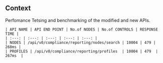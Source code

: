 ## Context
Perfomance Tetsing and benchmarking of the modified and new APIs.


    | API NAME | API END POINT | No.of NODES | No.of CONTROLS |	RESPONSE TIME |
    | :---: | :---: | :---: | :---: | :---: |
    | NODES | /api/v0/compliance/reporting/nodes/search | 10004 | 479 | 268ms |
    | PROFILES | /api/v0/compliance/reporting/profiles  | 10004 | 479  | 267ms  |

